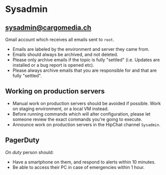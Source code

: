 Sysadmin
========

sysadmin@cargomedia.ch
----------------------
Gmail account which receives all emails sent to `root`.
- Emails are labeled by the environment and server they came from.
- Emails should always be archived, and not deleted.
- Please only archive emails if the topic is fully "settled" (i.e. Updates are installed or a bug report is opened etc).
- Please always archive emails that you are responsible for and that are fully "settled".

Working on production servers
-----------------------------
- Manual work on production servers should be avoided if possible. Work on staging environment, or a local VM instead.
- Before running commands which will alter configuration, please let someone review the exact commands you're going to execute.
- Announce work on production servers in the HipChat channel `Sysadmin`.

PagerDuty
---------
*On duty* person should:
- Have a smartphone on them, and respond to alerts within 10 minutes.
- Be able to access their PC in case of emergencies within 1 hour.
